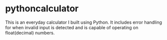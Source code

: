 # pythoncalculator
This is an everyday calculator I built using Python. It includes error handling for when invalid input is detected and is capable of operating on float(decimal) numbers.
